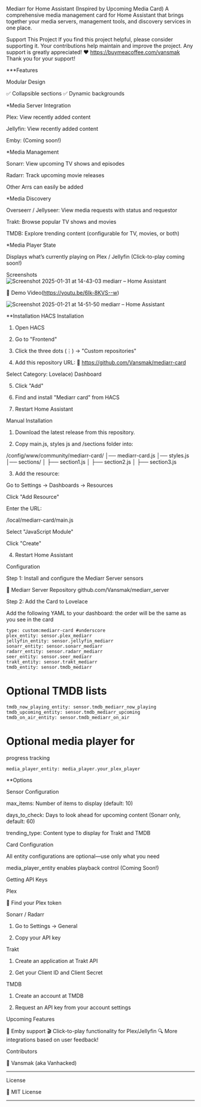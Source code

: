 Mediarr for Home Assistant (Inspired by Upcoming Media Card)
A comprehensive media management card for Home Assistant that brings together your media servers, management tools, and discovery services in one place.

Support This Project
If you find this project helpful, please consider supporting it. Your contributions help maintain and improve the project. Any support is greatly appreciated! ❤️ https://buymeacoffee.com/vansmak Thank you for your support!

***Features

Modular Design

✅ Collapsible sections
✅ Dynamic backgrounds

*Media Server Integration

Plex: View recently added content

Jellyfin: View recently added content

Emby: (Coming soon!)

*Media Management

Sonarr: View upcoming TV shows and episodes

Radarr: Track upcoming movie releases

Other Arrs can easily be added

*Media Discovery

Overseerr / Jellyseer: View     media requests with status and requestor

Trakt: Browse popular TV shows and movies

TMDB: Explore trending content (configurable for TV, movies, or both)

*Media Player State

Displays what’s currently playing on Plex / Jellyfin (Click-to-play coming soon!)

Screenshots
![Screenshot 2025-01-31 at 14-43-03 mediarr – Home Assistant](https://github.com/user-attachments/assets/ce041d96-d9a1-421b-8d34-2dc5194c2034)

 🎥 Demo Video(https://youtu.be/6Ik-8KVS--w)

![Screenshot 2025-01-21 at 14-51-50 mediarr – Home Assistant](https://github.com/user-attachments/assets/4c73b44a-680a-42ea-8d2b-0d96806fb1c6)

**Installation 
HACS Installation 

1. Open HACS


2. Go to "Frontend"


3. Click the three dots (⋮) → "Custom repositories"


4. Add this repository URL:
🔗 https://github.com/Vansmak/mediarr-card

Select Category: Lovelace) Dashboard 

5. Click "Add"

6. Find and install "Mediarr card" from HACS

7. Restart Home Assistant

Manual Installation 

1. Download the latest release from this repository.

2. Copy main.js, styles js and /sections folder  into:

/config/www/community/mediarr-card/
│── mediarr-card.js
│── styles.js
│── sections/
│   ├── section1.js
│   ├── section2.js
│   ├── section3.js



3. Add the resource:

Go to Settings → Dashboards → Resources

Click "Add Resource"

Enter the URL:

/local/mediarr-card/main.js

Select "JavaScript Module"

Click "Create"

4. Restart Home Assistant

Configuration

Step 1: Install and configure the Mediarr Server sensors

🔗 Mediarr Server Repository github.com/Vansmak/mediarr_server

Step 2: Add the Card to Lovelace

Add the following YAML to your dashboard:  the order will be the same as you see in the card
```
type: custom:mediarr-card #underscore
plex_entity: sensor.plex_mediarr
jellyfin_entity: sensor.jellyfin_mediarr
sonarr_entity: sensor.sonarr_mediarr
radarr_entity: sensor.radarr_mediarr
seer_entity: sensor.seer_mediarr
trakt_entity: sensor.trakt_mediarr
tmdb_entity: sensor.tmdb_mediarr
```
# Optional TMDB lists
```
tmdb_now_playing_entity: sensor.tmdb_mediarr_now_playing
tmdb_upcoming_entity: sensor.tmdb_mediarr_upcoming
tmdb_on_air_entity: sensor.tmdb_mediarr_on_air
```
# Optional media player for
progress tracking
```
media_player_entity: media_player.your_plex_player
```
**Options

Sensor Configuration

max_items: Number of items to display (default: 10)

days_to_check: Days to look ahead for upcoming content (Sonarr only, default: 60)

trending_type: Content type to display for Trakt and TMDB


Card Configuration

All entity configurations are optional—use only what you need

media_player_entity enables playback control (Coming Soon!)

Getting API Keys

Plex

🔗 Find your Plex token

Sonarr / Radarr

1. Go to Settings → General

2. Copy your API key

Trakt

1. Create an application at Trakt API

2. Get your Client ID and Client Secret

TMDB

1. Create an account at TMDB

2. Request an API key from your account settings

Upcoming Features

🚀 Emby support
🎬 Click-to-play functionality for Plex/Jellyfin
🔍 More integrations based on user feedback!

Contributors

👤 Vansmak (aka Vanhacked)


---

License

📜 MIT License


---
